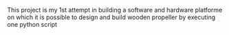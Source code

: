 This project is my 1st attempt in building a software and hardware platforme on which it is possible to design and build 
wooden propeller by executing one python script